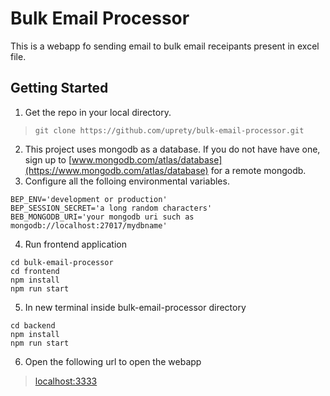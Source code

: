 # Bulk Email Processor

This is a webapp fo sending email to bulk email receipants present in excel file.

## Getting Started
1. Get the repo in your local directory.
>`git clone https://github.com/uprety/bulk-email-processor.git`
2. This project uses mongodb as a database. If you do not have have one, sign up to [www.mongodb.com/atlas/database](https://www.mongodb.com/atlas/database) for a remote mongodb.
3. Configure all the folloing environmental variables.
```
BEP_ENV='development or production'
BEP_SESSION_SECRET='a long random characters'
BEB_MONGODB_URI='your mongodb uri such as mongodb://localhost:27017/mydbname'
```
4. Run frontend application
```
cd bulk-email-processor
cd frontend
npm install
npm run start
```
5. In new terminal inside bulk-email-processor directory 
```
cd backend
npm install
npm run start
```
6. Open the following url to open the webapp
>[localhost:3333](http://localhost:3333)